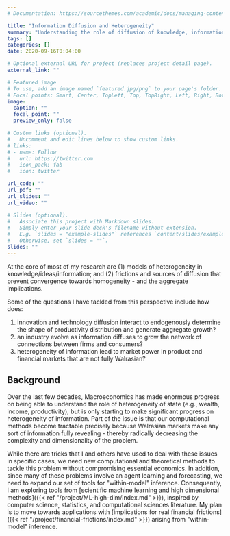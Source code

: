 ```yaml
---
# Documentation: https://sourcethemes.com/academic/docs/managing-content/

title: "Information Diffusion and Heterogeneity"
summary: "Understanding the role of diffusion of knowledge, information, and ideas for the growth of firms and economies"
tags: []
categories: []
date: 2020-09-16T0:04:00

# Optional external URL for project (replaces project detail page).
external_link: ""

# Featured image
# To use, add an image named `featured.jpg/png` to your page's folder.
# Focal points: Smart, Center, TopLeft, Top, TopRight, Left, Right, BottomLeft, Bottom, BottomRight.
image:
  caption: ""
  focal_point: ""
  preview_only: false

# Custom links (optional).
#   Uncomment and edit lines below to show custom links.
# links:
# - name: Follow
#   url: https://twitter.com
#   icon_pack: fab
#   icon: twitter

url_code: ""
url_pdf: ""
url_slides: ""
url_video: ""

# Slides (optional).
#   Associate this project with Markdown slides.
#   Simply enter your slide deck's filename without extension.
#   E.g. `slides = "example-slides"` references `content/slides/example-slides.md`.
#   Otherwise, set `slides = ""`.
slides: ""
---
```

At the core of most of my research are (1) models of heterogeneity in knowledge/ideas/information; and (2) frictions and sources of diffusion that prevent convergence towards homogeneity - and the aggregate implications.

Some of the questions I have tackled from this perspective include how does:

1. innovation and technology diffusion interact to endogenously determine the shape of productivity distribution and generate aggregate growth?
2. an industry evolve as information diffuses to grow the network of connections between firms and consumers?
3. heterogeneity of information lead to market power in product and financial markets that are not fully Walrasian?

## Background

Over the last few decades, Macroeconomics has made enormous progress on being able to understand the role of heterogeneity of state (e.g., wealth, income, productivity), but is only starting to make significant progress on heterogeneity of information.  Part of the issue is that our computational methods become tractable precisely because Walrasian markets make any sort of information fully revealing - thereby radically decreasing the complexity and dimensionality of the problem.

While there are tricks that I and others have used to deal with these issues in specific cases, we need new computational and theoretical methods to tackle this problem without compromising essential economics.  In addition, since many of these problems involve an agent learning and forecasting, we need to expand our set of tools for "within-model" inference.  Consequently, I am exploring tools from [scientific machine learning and high dimensional methods]({{< ref "/project/ML-high-dim/index.md" >}}), inspired by computer science, statistics, and computational sciences literature.  My plan is to move towards applications with [implications for real financial frictions]({{< ref "/project/financial-frictions/index.md" >}}) arising from "within-model" inference.
